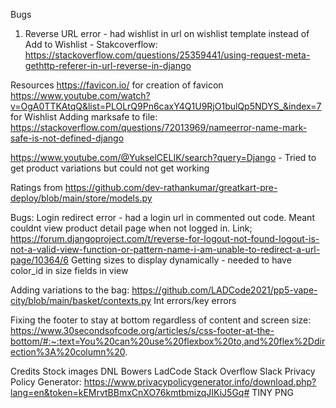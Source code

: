 Bugs
1. Reverse URL error - had wishlist in url on wishlist template instead of Add to Wishlist - Stakcoverflow: https://stackoverflow.com/questions/25359441/using-request-meta-gethttp-referer-in-url-reverse-in-django


Resources
https://favicon.io/ for creation of favicon
https://www.youtube.com/watch?v=OgA0TTKAtqQ&list=PLOLrQ9Pn6caxY4Q1U9RjO1bulQp5NDYS_&index=7 for Wishlist
Adding marksafe to file: https://stackoverflow.com/questions/72013969/nameerror-name-mark-safe-is-not-defined-django

https://www.youtube.com/@YukselCELIK/search?query=Django - Tried to get product variations but could not get working

Ratings from https://github.com/dev-rathankumar/greatkart-pre-deploy/blob/main/store/models.py


Bugs: 
Login redirect error - had a login url in commented out code. Meant couldnt view product detail page when not logged in. Link; https://forum.djangoproject.com/t/reverse-for-logout-not-found-logout-is-not-a-valid-view-function-or-pattern-name-i-am-unable-to-redirect-a-url-page/10364/6
Getting sizes to display dynamically - needed to have color_id in size fields in view

Adding variations to the bag: https://github.com/LADCode2021/pp5-vape-city/blob/main/basket/contexts.py
Int errors/key errors

Fixing the footer to stay at bottom regardless of content and screen size: https://www.30secondsofcode.org/articles/s/css-footer-at-the-bottom/#:~:text=You%20can%20use%20flexbox%20to,and%20flex%2Ddirection%3A%20column%20.



Credits
Stock images
DNL Bowers
LadCode
Stack Overflow
Slack
Privacy Policy Generator: https://www.privacypolicygenerator.info/download.php?lang=en&token=kEMrvtBBmxCnXO76kmtbmizqJIKiJ5Gq#
TINY PNG